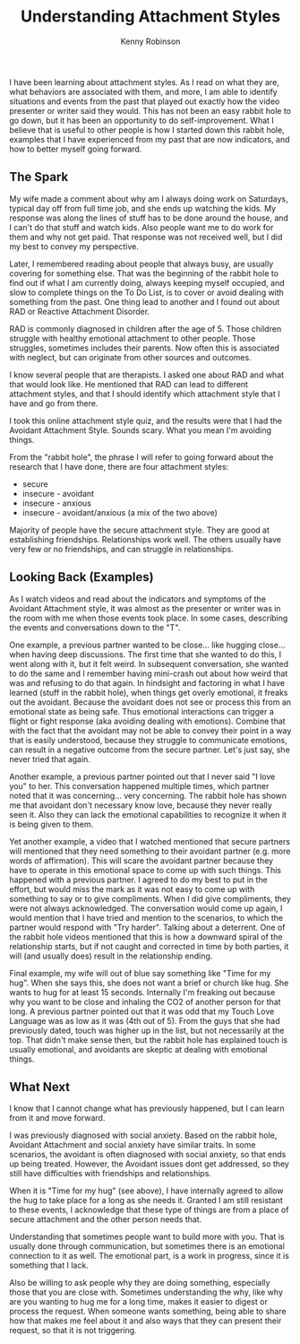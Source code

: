 ﻿---
title: Understanding Attachment Styles
posted: 2025-04-12
author: Kenny Robinson
category: lifestyle
keyword: attachment styles, mental health, connecting to people, avoidant attachment, dismissive avoidant
---

I have been learning about attachment styles. As I read on what they are, what behaviors are associated with 
them, and more, I am able to identify situations and events from the past that played out exactly how the 
video presenter or writer said they would.
This has not been an easy rabbit hole to go down, but it has been an opportunity to do self-improvement.
What I believe that is useful to other people is how I started down this rabbit hole, 
examples that I have experienced from my past that are now indicators,
and how to better myself going forward.

## The Spark

My wife made a comment about why am I always doing work on Saturdays, typical day off from full time job, 
and she ends up watching the kids. 
My response was along the lines of stuff has to be done around the house, and I can't 
do that stuff and watch kids. Also people want me to do work for them and why not get paid. That 
response was not received well, but I did my best to convey my perspective.

Later, I remembered reading about people that always busy, are usually covering for something else. That 
was the beginning of the rabbit hole to find out if what I am currently doing,
always keeping myself occupied, and slow to complete things on the To Do List,  is to cover or avoid 
dealing with something from the past. One thing lead to another and I found out about RAD or
Reactive Attachment Disorder. 

RAD is commonly diagnosed in children after the age of 5. Those children struggle with healthy 
emotional attachment to other people. Those struggles, sometimes includes their parents. Now often this 
is associated with neglect, but can originate from other sources and outcomes.

I know several people that are therapists. I asked one about RAD and what that would look like. 
He mentioned that RAD can lead to different attachment styles, and that I should identify which 
attachment style that I have and go from there.

I took this online attachment style quiz, and the results were that I had the Avoidant Attachment Style.
Sounds scary. What you mean I'm avoiding things.

From the "rabbit hole", the phrase I will refer to going forward about the research that I have done, 
there are four attachment styles: 

* secure
* insecure - avoidant
* insecure - anxious
* insecure - avoidant/anxious (a mix of the two above)

Majority of people have the secure attachment style. They are good at establishing friendships. Relationships
work well. The others usually have very few or no friendships, and can struggle in relationships.

## Looking Back (Examples)

As I watch videos and read about the indicators and symptoms of the Avoidant Attachment style, it was almost 
as the presenter or writer was in the room with me when those events took place. In some cases, 
describing the events and conversations down to the "T".

One example, a previous partner wanted to be close... like hugging close... when having deep discussions. 
The first time that she wanted to do this, I went along with it, but it felt weird. In subsequent conversation,
she wanted to do the same and I remember having mini-crash out about how weird that was and refusing 
to do that again.
In hindsight and factoring in what I have learned (stuff in the rabbit hole), 
when things get overly emotional, it freaks out the avoidant. 
Because the avoidant does not see or process this from an emotional state as being safe. Thus 
emotional interactions can trigger a flight or fight response (aka avoiding dealing with emotions).
Combine that with the fact that the avoidant may not be able to convey their point in a way that is easily
understood, because they struggle to communicate emotions, can result in a negative outcome from the secure partner.
Let's just say, she never tried that again.

Another example, a previous partner pointed out that I never said "I love you" to her. 
This conversation happened multiple times, which partner noted that it was concerning... very concerning.
The rabbit hole has shown me that avoidant don't necessary know love, because they never really seen it.
Also they can lack the emotional capabilities to recognize it when it is being given to them.

Yet another example, a video that I watched mentioned that secure partners will mentioned that they need something 
to their avoidant partner (e.g. more words of affirmation). This will scare the avoidant partner because 
they have to operate in this emotional space to come up with such things. This happened with a previous 
partner. I agreed to do my best to put in the effort, but would miss the mark as it was not easy to come up 
with something to say or to give compliments. When I did give compliments, they were not always acknowledged. 
The conversation would come up again, I would mention that I have tried and mention to the scenarios, to 
which the partner would respond with "Try harder". Talking about a deterrent. One of the rabbit hole videos
mentioned that this is how a downward spiral of the relationship starts, but if not caught and corrected
in time by both parties, it will (and usually does) result in the relationship ending.

Final example, my wife will out of blue say something like "Time for my hug". When she says this, she does not 
want a brief or church like hug. She wants to hug for at least 15 seconds. Internally I'm freaking out because
why you want to be close and inhaling the CO2 of another person for that long. 
A previous partner pointed out that it was odd that my 
Touch Love Language was as low as it was (4th out of 5). From the guys that she had previously dated, touch 
was higher up in the list, but not necessarily at the top.
That didn't make sense then, but the rabbit hole has explained touch is usually emotional, and avoidants are skeptic at
dealing with emotional things.

## What Next

I know that I cannot change what has previously happened, but I can learn from it and move forward. 

I was previously diagnosed with social anxiety. Based on the rabbit hole, Avoidant Attachment and social anxiety 
have similar traits. In some scenarios, the avoidant is often diagnosed with social anxiety, so that ends
up being treated. However, the Avoidant issues dont get addressed, so they still have difficulties
with friendships and relationships.

When it is "Time for my hug" (see above), I have internally agreed to allow the hug to take place for a long as she needs it. 
Granted I am still resistant to these events, I acknowledge that these type of things are from a place of secure 
attachment and the other person needs that.

Understanding that sometimes people want to build more with you. That is usually done through communication, 
but sometimes there is an emotional connection to it as well. The emotional part, is a work in progress, 
since it is something that I lack. 

Also be willing to ask people why they are doing something, especially those that you are close with. Sometimes 
understanding the why, like why are you wanting to hug me for a long time, makes it easier to digest or process the 
request. When someone wants something, being able to share how that makes me feel about it and also 
ways that they can present their request, so that it is not triggering.
